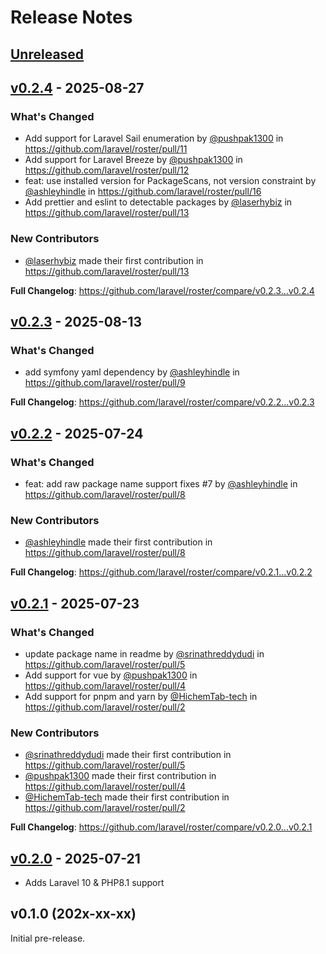 # Release Notes

## [Unreleased](https://github.com/laravel/roster/compare/v0.2.4...main)

## [v0.2.4](https://github.com/laravel/roster/compare/v0.2.3...v0.2.4) - 2025-08-27

### What's Changed

* Add support for Laravel Sail enumeration by [@pushpak1300](https://github.com/pushpak1300) in https://github.com/laravel/roster/pull/11
* Add support for Laravel Breeze by [@pushpak1300](https://github.com/pushpak1300) in https://github.com/laravel/roster/pull/12
* feat: use installed version for PackageScans, not version constraint by [@ashleyhindle](https://github.com/ashleyhindle) in https://github.com/laravel/roster/pull/16
* Add prettier and eslint to detectable packages by [@laserhybiz](https://github.com/laserhybiz) in https://github.com/laravel/roster/pull/13

### New Contributors

* [@laserhybiz](https://github.com/laserhybiz) made their first contribution in https://github.com/laravel/roster/pull/13

**Full Changelog**: https://github.com/laravel/roster/compare/v0.2.3...v0.2.4

## [v0.2.3](https://github.com/laravel/roster/compare/v0.2.2...v0.2.3) - 2025-08-13

### What's Changed

* add symfony yaml dependency by [@ashleyhindle](https://github.com/ashleyhindle) in https://github.com/laravel/roster/pull/9

**Full Changelog**: https://github.com/laravel/roster/compare/v0.2.2...v0.2.3

## [v0.2.2](https://github.com/laravel/roster/compare/v0.2.1...v0.2.2) - 2025-07-24

### What's Changed

* feat: add raw package name support fixes #7 by [@ashleyhindle](https://github.com/ashleyhindle) in https://github.com/laravel/roster/pull/8

### New Contributors

* [@ashleyhindle](https://github.com/ashleyhindle) made their first contribution in https://github.com/laravel/roster/pull/8

**Full Changelog**: https://github.com/laravel/roster/compare/v0.2.1...v0.2.2

## [v0.2.1](https://github.com/laravel/roster/compare/v0.2.0...v0.2.1) - 2025-07-23

### What's Changed

* update package name in readme by [@srinathreddydudi](https://github.com/srinathreddydudi) in https://github.com/laravel/roster/pull/5
* Add support for vue by [@pushpak1300](https://github.com/pushpak1300) in https://github.com/laravel/roster/pull/4
* Add support for pnpm and yarn by [@HichemTab-tech](https://github.com/HichemTab-tech) in https://github.com/laravel/roster/pull/2

### New Contributors

* [@srinathreddydudi](https://github.com/srinathreddydudi) made their first contribution in https://github.com/laravel/roster/pull/5
* [@pushpak1300](https://github.com/pushpak1300) made their first contribution in https://github.com/laravel/roster/pull/4
* [@HichemTab-tech](https://github.com/HichemTab-tech) made their first contribution in https://github.com/laravel/roster/pull/2

**Full Changelog**: https://github.com/laravel/roster/compare/v0.2.0...v0.2.1

## [v0.2.0](https://github.com/laravel/roster/compare/v0.1.0...v0.2.0) - 2025-07-21

- Adds Laravel 10 & PHP8.1 support

## v0.1.0 (202x-xx-xx)

Initial pre-release.
